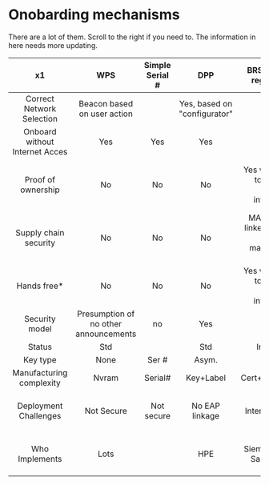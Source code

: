 # Onobarding mechanisms

There are a lot of them.  Scroll to the right if you need to.  The information in here needs more updating.


|  x1 | WPS | Simple Serial # | DPP | BRSKI w/pre-registration | BRSKI with POP no pre-registration | BRSKI / THREAD | OCF | Alljoyn | Bluetooth | EAP-NOOB | Intel SDO |
|:---:|:---:|:---:|:---:|:---:|:---:|:---:|:---:|:---:|:---:|:---:|:---:|
| Correct Network Selection | Beacon based on user action |   | Yes, based on "configurator" | Hunt | Hunt |   | SoftAP / Beacon | Yes | Via Manual Pairing | Hunt |    |
| Onboard without Internet Acces  | Yes | Yes | Yes | No | Yes | No | Yes | Yes | Yes | Yes | Yes |
| Proof of ownership | No | No | No | Yes when linked to sales or system integrators | Yes when linked to sales or system integrators | Yes when linked to sales or system integrators | Yes | Yes | No | No | Yes |
| Supply chain security | No | No | No | MASA can be linked to supply chain management tools |   | MASA can be linked to supply chain management tools | No | No | No | No |   |
| Hands free* | No | No | No | Yes when linked to sales or system integrators | No | Yes with a MASA | No | No | Not with proof of posession | No | Yes |
| Security model | Presumption of no other announcements | no | Yes | Yes | Yes |   | Yes |   | No real PoP | Dynamic Code Gen | Yes |
| Status | Std |   | Std | In stream | Beginning |   | Std | Std | Std | Beginning |   |
| Key type | None | Ser # | Asym. | X.509 | X.509+private |   | Asym | Asym | Asym | Asym | Asym |
| Manufacturing complexity | Nvram | Serial# | Key+Label | Cert+Registration | Cert+label |   | Key+Label | Key+Label | Minimal | Dynamic Code Gen |   |
| Deployment Challenges | Not Secure | Not secure | No EAP linkage | Internet access | Scan required |   | Scan required and no EAP | No EAP linkage |   |   | SDO components |
| Who Implements | Lots |   | HPE | Siemens, Cisco, Sandelmann  |   | Siemens, NXP, Sandelmann, SILABs |   |   | Everyone |   | Intel, ARM |
